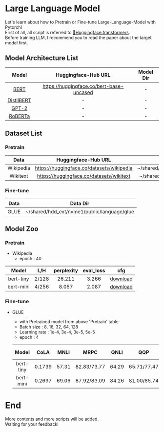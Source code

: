 # Large Language Model
Let's learn about how to Pretrain or Fine-tune Large-Language-Model with Pytorch!\
First of all, all script is referred to [🤗Huggingface.transformers](https://github.com/huggingface/transformers/tree/main).\
Before training LLM, I recommend you to read the paper about the target model first.

## Model Architecture List
|                                                      Model                                                      |            Huggingface-Hub URL            | Model Dir  | 
|:---------------------------------------------------------------------------------------------------------------:|:-----------------------------------------:|:----------:|
|                                 [BERT](https://arxiv.org/pdf/1810.04805v2.pdf)                                  | https://huggingface.co/bert-base-uncased  |     -      |
|                              [DistilBERT](https://arxiv.org/pdf/1910.01108v4.pdf)                               |                     -                     |     -      |
| [GPT-2](https://cdn.openai.com/better-language-models/language_models_are_unsupervised_multitask_learners.pdf)  |                     -                     |     -      |
|                                [RoBERTa](https://arxiv.org/pdf/1907.11692v1.pdf)                                |                     -                     |     -      |


## Dataset List
### Pretrain
|    Data     |             Huggingface-Hub URL             |                      Data Dir                      |
|:-----------:|:-------------------------------------------:|:--------------------------------------------------:|
|  Wikipedia  |  https://huggingface.co/datasets/wikipedia  |  ~/shared/hdd_ext/nvme1/public/language/wikipedia  |
|  Wikitext   |  https://huggingface.co/datasets/wikitext   |  ~/shared/hdd_ext/nvme1/public/language/wikitext   |
### Fine-tune
| Data | Data Dir                                    |
|------|---------------------------------------------|
| GLUE | ~/shared/hdd_ext/nvme1/public/language/glue |

## Model Zoo
### Pretrain
- Wikipedia
  - epoch : 40

|    Model    |  L/H  | perplexity | eval_loss |                                              cfg                                               | 
|:-----------:|:-----:|:----------:|:---------:|:----------------------------------------------------------------------------------------------:|
|  bert-tiny  | 2/128 |   26.211   |   3.266   | [download](https://drive.google.com/file/d/1R7VYGkFPa41dMzbnEla1TJWBFrYnAU-Y/view?usp=sharing) |
|  bert-mini  | 4/256 |   8.057    |   2.087   | [download](https://drive.google.com/file/d/1S9GuJG7IPI0ogmXhmbkFqJ8cdFCsY_pJ/view?usp=sharing) |

### Fine-tune
- GLUE
  - with Pretrained model from above 'Pretrain' table
  - Batch size : 8, 16, 32, 64, 128
  - Learning rate : 1e-4, 3e-4, 3e-5, 5e-5
  - epoch : 4

  |   Model    |   CoLA   |  MNLI   |     MRPC      | QNLI  |     QQP     |  RTE  | SST-2 |    STS-B    | WNLI  |     cfg      |
  |:----------:|:--------:|:-------:|:-------------:|:-----:|:-----------:|:-----:|:-----:|:-----------:|:-----:|:------------:|
  | bert-tiny  |  0.1739  |  57.31  |  82.83/73.77  | 64.29 | 65.71/77.47 | 58.84 | 83.03 | 40.85/40.28 | 59.15 | [download](https://drive.google.com/file/d/1RyRXSx_9Rew2BTtUPigPhv3SHhMp6PUa/view?usp=sharing) |
  | bert-mini  |  0.2697  |  69.06  |  87.92/83.09  | 84.26 | 81.00/85.74 | 62.09 | 87.27 | 84.19/84.44 | 57.75 | [download](https://drive.google.com/file/d/1UJU6vSTPDF67w9ueMfwm4gGUuJl-QYzU/view?usp=sharing) |

# End
More contents and more scripts will be added.\
Waiting for your feedback!
